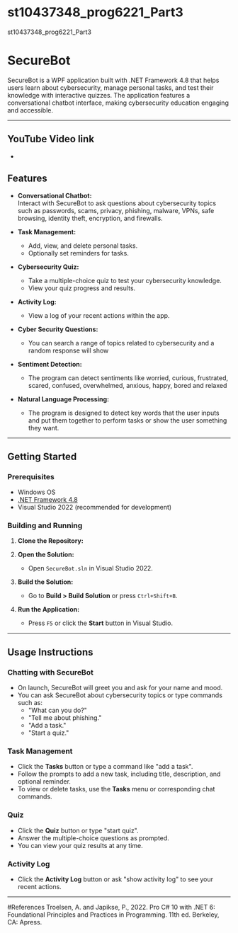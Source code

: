 # st10437348_prog6221_Part3
st10437348_prog6221_Part3

# SecureBot

SecureBot is a WPF application built with .NET Framework 4.8 that helps users learn about cybersecurity, manage personal tasks, and test their knowledge with interactive quizzes. The application features a conversational chatbot interface, making cybersecurity education engaging and accessible.

---

## YouTube Video link
- 

## Features

- **Conversational Chatbot:**  
  Interact with SecureBot to ask questions about cybersecurity topics such as passwords, scams, privacy, phishing, malware, VPNs, safe browsing, identity theft, encryption, and firewalls.

- **Task Management:**  
  - Add, view, and delete personal tasks.
  - Optionally set reminders for tasks.

- **Cybersecurity Quiz:**  
  - Take a multiple-choice quiz to test your cybersecurity knowledge.
  - View your quiz progress and results.

- **Activity Log:**  
  - View a log of your recent actions within the app.

- **Cyber Security Questions:**
  - You can search a range of topics related to cybersecurity and a random response will show

- **Sentiment Detection:**
  - The program can detect sentiments like worried, curious, frustrated, scared, confused, overwhelmed, anxious, happy, bored and relaxed

- **Natural Language Processing:**
  - The program is designed to detect key words that the user inputs and put them together to perform tasks or show the user something they want.
---

## Getting Started

### Prerequisites

- Windows OS
- [.NET Framework 4.8](https://dotnet.microsoft.com/download/dotnet-framework/net48)
- Visual Studio 2022 (recommended for development)

### Building and Running

1. **Clone the Repository:**
   
2. **Open the Solution:**
   - Open `SecureBot.sln` in Visual Studio 2022.

3. **Build the Solution:**
   - Go to __Build > Build Solution__ or press `Ctrl+Shift+B`.

4. **Run the Application:**
   - Press `F5` or click the __Start__ button in Visual Studio.

---

## Usage Instructions

### Chatting with SecureBot

- On launch, SecureBot will greet you and ask for your name and mood.
- You can ask SecureBot about cybersecurity topics or type commands such as:
  - "What can you do?"
  - "Tell me about phishing."
  - "Add a task."
  - "Start a quiz."

### Task Management

- Click the **Tasks** button or type a command like "add a task".
- Follow the prompts to add a new task, including title, description, and optional reminder.
- To view or delete tasks, use the **Tasks** menu or corresponding chat commands.

### Quiz

- Click the **Quiz** button or type "start quiz".
- Answer the multiple-choice questions as prompted.
- You can view your quiz results at any time.

### Activity Log

- Click the **Activity Log** button or ask "show activity log" to see your recent actions.

---

#References
Troelsen, A. and Japikse, P., 2022. Pro C# 10 with .NET 6: Foundational Principles and Practices in Programming. 11th ed. Berkeley, CA: Apress.



